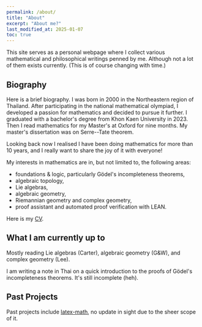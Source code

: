 ```yaml
---
permalink: /about/
title: "About"
excerpt: "About me?"
last_modified_at: 2025-01-07
toc: true
---
```


This site serves as a personal webpage where I collect various mathematical and philosophical writings penned by me. Although not a lot of them exists currently. (This is of course
changing with time.)

## Biography

Here is a brief biography. I was born in 2000 in the Northeastern region of Thailand. After participating in the national mathematical olympiad, I developed a passion
for mathematics and decided to pursue it further. I graduated with a bachelor's degree from Khon Kaen University in 2023. Then I read mathematics for my Master's at Oxford for nine months.
My master's dissertation was on Serre--Tate theorem.

Looking back now I realised I have been doing mathematics for more than 10 years, and I really want to share the joy of it with everyone!

My interests in mathematics are in, but not limited to, the following areas:

* foundations & logic, particularly Gödel's incompleteness theorems,
* algebraic topology,
* Lie algebras,
* algebraic geometry,
* Riemannian geometry and complex geometry,
* proof assistant and automated proof verification with LEAN.

Here is my <a href="https://prametan.github.io/assets/pdf/Tansoontorn, Phemmatad - CV.pdf" target="_blank">CV</a>.

## What I am currently up to

Mostly reading Lie algebras (Carter), algebraic geometry (G&W), and complex geometry (Lee).

I am writing a note in Thai on a quick introduction to the proofs of Gödel's incompleteness theorems. It's still incomplete (heh).

## Past Projects

Past projects include [latex-math](https://github.com/PrameTan/latex-math "latex-math"), no update in sight due to the sheer scope of it.